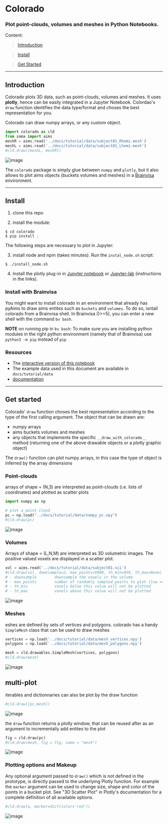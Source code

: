 # Colorado
### Plot point-clouds, volumes and meshes in Python Notebooks.

Content:
> [Introduction](#intro)

> [Install](#install)

> [Get Started](#getstarted)

---

<a id="intro"></a>
## Introduction

Colorado plots 3D data, such as point-clouds, volumes and meshes. It uses __plotly__, hence can be easily integrated in a Jupyter Notebook.
Colordao's `draw` function identifies the data type/format and choses the best representation for you.

Colorado can draw numpy arrays, or any custom object. 


```python
import colorado as cld
from soma import aims
meshR = aims.read('../docs/tutorial/data/subject01_Rhemi.mesh')
meshL = aims.read('../docs/tutorial/data/subject01_Lhemi.mesh')
#cld.draw([meshL, meshR])
```

![image](../docs/tutorial/markdown/readme/Readme_files/brain.jpg)

The `colorado` package is simply glue between `numpy` and `plotly`, but it also allows to plot aims objects (buckets volumes and meshes) in a [Brainvisa](https://brainvisa.info/web/) environment.

---

<a id="install"></a>
## Install
1. clone this repo

2. install the module:

```{bash}
$ cd colorado
$ pip install .
```

The following steps are necessary to plot in Jupyter:

3. install node and npm (takes minutes). Run the `instal_node.sh` script:
```
$ ./install_node.sh
```

4. Install the plotly plug-in in [Jupyter notebook](https://plotly.com/python/getting-started/#jupyter-notebook-support) or [Jupyter-lab](https://plotly.com/python/getting-started/#jupyterlab-support) (instructions in the links).

### Install with Brainvisa
You might want to install colorado in an environment that already has pyAims to draw aims entites such as `buckets` and `volumes`.
To do so, isntall colorado from a Brainvisa shell. In Brainvisa ()>=5), you can enter a new shell with the command `bv bash`.

**NOTE** on running pip in `bv bash`:
    To make sure you are installing python modules in the right python environment (namely that of Brainvisa) use `python3 -m pip` instead of `pip`




### Resources
* The [interactive version of this notebook](https://neurospin.github.io/colorado/tutorial/markdown/readme/Readme.html)
* The example data used in this document are available in `docs/tutorial/data`
* [documentation](https://neurospin.github.io/colorado/build/html/colorado.html#module-colorado)

---

<a id="intro"></a>
## Get started
Colorado' `draw` function choses the best representation according to the type of the first calling argument.
The object that can be drawn are:
- numpy arrays
- aims buckets volumes and meshes
- any objects that implements the specific `__draw_with_colorado__` method (returning one of the above drawable objects or a plotly graphic object)

The `draw()` function can plot numpy arrays, in this case the type of object is inferred by the array dimensions

### Point-clouds
arrays of shape = (N,3) are interpreted as point-clouds (i.e. lists of coordinates) and plotted as scatter plots


```python
import numpy as np

# plot a point cloud
pc = np.load("../docs/tutorial/data/numpy_pc.npy")
#cld.draw(pc)
```

![image](../docs/tutorial/markdown/readme/Readme_files/point_cloud.png)

### Volumes
Arrays of shape = (L,N,M) are interpreted as 3D volumetric images.
The positive valued voxels are displayed in a scatter plot.


```python
vol = aims.read('../docs/tutorial/data/subject01.nii')
#cld.draw(vol, downsample=2, max_points=5000, th_min=950, th_max=None)
# - downsample        downsample the voxels in the volume
# - max_points        number of randomly sampled points to plot (low => fast)
# - th_min            voxels below this value will not be plotted
# - th_max            voxels above this value will not be plotted
```

![image](../docs/tutorial/markdown/readme/Readme_files/volume.png)

### Meshes
eshes are defined by sets of vertices and polygons.
colorado has a handy `SimpleMesh` class that can be used to draw meshes


```python
vertices = np.load('../docs/tutorial/data/mesh_vertices.npy')
polygons = np.load('../docs/tutorial/data/mesh_polygons.npy')

mesh = cld.drawables.SimpleMesh(vertices, polygons)
#cld.draw(mesh)
```

![image](../docs/tutorial/markdown/readme/Readme_files/mesh.png)

## multi-plot
iterables and dictionnaries can also be plot by the draw function


```python
#cld.draw([pc,mesh])
```

![image](../docs/tutorial/markdown/readme/Readme_files/two.png)

the `draw` function returns a plotly window, that can be reused after as an argument to incrementally add entites to the plot


```python
fig = cld.draw(pc)
#cld.draw(mesh, fig = fig, name = "mesh")
```

![image](../docs/tutorial/markdown/readme/Readme_files/two.png)

### Plotting options and Makeup

Any optional argument passed to `draw()` which is not defined in the prototype, is directly passed to the underlying Plotly function.
For example the `marker` argument can be used to change size, shape and color of the points in a bucket plot.
See "3D Scatter Plot" in Plotly's documentation for a complete definition of all available options.


```python
#cld.draw(a, marker=dict(color='red'))
```

![image](../docs/tutorial/markdown/readme/Readme_files/red.png)
